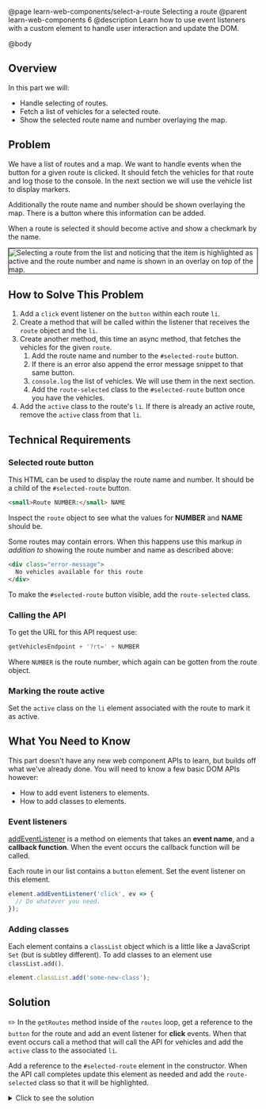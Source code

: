 @page learn-web-components/select-a-route Selecting a route
@parent learn-web-components 6
@description Learn how to use event listeners with a custom element to handle user interaction and update the DOM.

@body

## Overview

In this part we will:

- Handle selecting of routes.
- Fetch a list of vehicles for a selected route.
- Show the selected route name and number overlaying the map.

## Problem

We have a list of routes and a map. We want to handle events when the button for a given route is clicked. It should fetch the vehicles for that route and log those to the console. In the next section we will use the vehicle list to display markers.

Additionally the route name and number should be shown overlaying the map. There is a button where this information can be added.

When a route is selected it should become active and show a checkmark by the name.

<img src="../static/img/web-components/bt-selecting-route.gif"
  style="border: solid 1px black; max-width: 100%;"
  title="Selecting a route from the list and noticing that the item is highlighted as active and the route number and name is shown in an overlay on top of the map." />

## How to Solve This Problem

1. Add a `click` event listener on the `button` within each route `li`.
1. Create a method that will be called within the listener that receives the `route` object and the `li`.
1. Create another method, this time an async method, that fetches the vehicles for the given `route`.
    1. Add the route name and number to the `#selected-route` button.
    1. If there is an error also append the error message snippet to that same button.
    1. `console.log` the list of vehicles. We will use them in the next section.
    1. Add the `route-selected` class to the `#selected-route` button once you have the vehicles.
1. Add the `active` class to the route's `li`. If there is already an active route, remove the `active` class from that `li`.

## Technical Requirements

### Selected route button

This HTML can be used to display the route name and number. It should be a child of the `#selected-route` button.

```html
<small>Route NUMBER:</small> NAME
```

Inspect the `route` object to see what the values for __NUMBER__ and __NAME__ should be.

Some routes may contain errors. When this happens use this markup *in addition to* showing the route number and name as described above:

```html
<div class="error-message">
  No vehicles available for this route
</div>
```

To make the `#selected-route` button visible, add the `route-selected` class.

### Calling the API

To get the URL for this API request use:

```js
getVehiclesEndpoint + '?rt=' + NUMBER
```

Where `NUMBER` is the route number, which again can be gotten from the route object.

### Marking the route active

Set the `active` class on the `li` element associated with the route to mark it as active.

## What You Need to Know

This part doesn't have any new web component APIs to learn, but builds off what we've already done. You will need to know a few basic DOM APIs however:

* How to add event listeners to elements.
* How to add classes to elements.

### Event listeners

[addEventListener](https://developer.mozilla.org/en-US/docs/Web/API/EventTarget/addEventListener) is a method on elements that takes an __event name__, and a __callback function__. When the event occurs the callback function will be called.

Each route in our list contains a `button` element. Set the event listener on this element.

```js
element.addEventListener('click', ev => {
  // Do whatever you need.
});
```

### Adding classes

Each element contains a `classList` object which is a little like a JavaScript `Set` (but is subtley different). To add classes to an element use `classList.add()`.

```js
element.classList.add('some-new-class');
```

## Solution

✏️ In the `getRoutes` method inside of the `routes` loop, get a reference to the `button` for the route and add an event listener for __click__ events. When that event occurs call a method that will call the API for vehicles and add the `active` class to the associated `li`.

Add a reference to the `#selected-route` element in the constructor. When the API call completes update this element as needed and add the `route-selected` class so that it will be highlighted.

<details>
<summary>Click to see the solution</summary>

@sourceref ./index.html
@highlight 169-173,227,238,256-258,266-294,only
@codepen

</details>